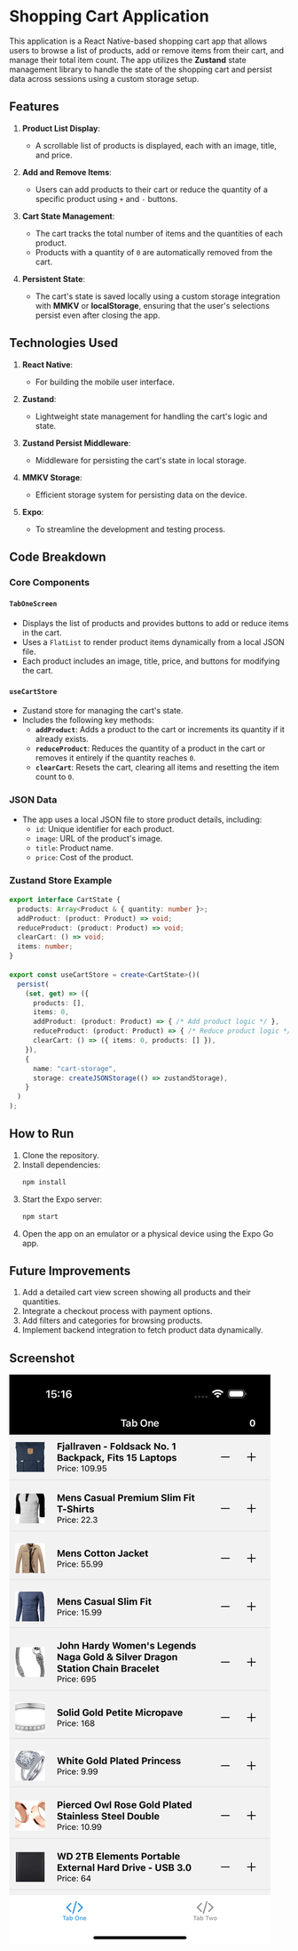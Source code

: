 # Shopping Cart Application

This application is a React Native-based shopping cart app that allows users to browse a list of products, add or remove items from their cart, and manage their total item count. The app utilizes the **Zustand** state management library to handle the state of the shopping cart and persist data across sessions using a custom storage setup.

## Features

1. **Product List Display**:
   - A scrollable list of products is displayed, each with an image, title, and price.

2. **Add and Remove Items**:
   - Users can add products to their cart or reduce the quantity of a specific product using `+` and `-` buttons.

3. **Cart State Management**:
   - The cart tracks the total number of items and the quantities of each product.
   - Products with a quantity of `0` are automatically removed from the cart.

4. **Persistent State**:
   - The cart's state is saved locally using a custom storage integration with **MMKV** or **localStorage**, ensuring that the user's selections persist even after closing the app.

## Technologies Used

1. **React Native**:
   - For building the mobile user interface.

2. **Zustand**:
   - Lightweight state management for handling the cart's logic and state.

3. **Zustand Persist Middleware**:
   - Middleware for persisting the cart's state in local storage.

4. **MMKV Storage**:
   - Efficient storage system for persisting data on the device.

5. **Expo**:
   - To streamline the development and testing process.

## Code Breakdown

### Core Components

#### `TabOneScreen`
- Displays the list of products and provides buttons to add or reduce items in the cart.
- Uses a `FlatList` to render product items dynamically from a local JSON file.
- Each product includes an image, title, price, and buttons for modifying the cart.

#### `useCartStore`
- Zustand store for managing the cart's state.
- Includes the following key methods:
  - **`addProduct`**: Adds a product to the cart or increments its quantity if it already exists.
  - **`reduceProduct`**: Reduces the quantity of a product in the cart or removes it entirely if the quantity reaches `0`.
  - **`clearCart`**: Resets the cart, clearing all items and resetting the item count to `0`.

### JSON Data
- The app uses a local JSON file to store product details, including:
  - `id`: Unique identifier for each product.
  - `image`: URL of the product's image.
  - `title`: Product name.
  - `price`: Cost of the product.

### Zustand Store Example
```typescript
export interface CartState {
  products: Array<Product & { quantity: number }>;
  addProduct: (product: Product) => void;
  reduceProduct: (product: Product) => void;
  clearCart: () => void;
  items: number;
}

export const useCartStore = create<CartState>()(
  persist(
    (set, get) => ({
      products: [],
      items: 0,
      addProduct: (product: Product) => { /* Add product logic */ },
      reduceProduct: (product: Product) => { /* Reduce product logic */ },
      clearCart: () => ({ items: 0, products: [] }),
    }),
    {
      name: "cart-storage",
      storage: createJSONStorage(() => zustandStorage),
    }
  )
);
```

## How to Run

1. Clone the repository.
2. Install dependencies:
   ```bash
   npm install
   ```
3. Start the Expo server:
   ```bash
   npm start
   ```
4. Open the app on an emulator or a physical device using the Expo Go app.

## Future Improvements

1. Add a detailed cart view screen showing all products and their quantities.
2. Integrate a checkout process with payment options.
3. Add filters and categories for browsing products.
4. Implement backend integration to fetch product data dynamically.

## Screenshot
![App Screenshot](./assets/images/Simulator%20Screenshot%20-%20iPhone%2016%20Pro%20Max%20-%202025-01-22%20at%2015.16.31.png)

